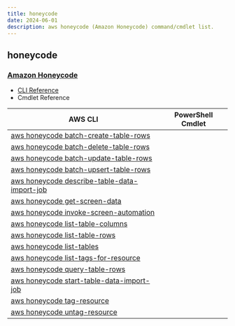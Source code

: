 ```yaml
---
title: honeycode
date: 2024-06-01
description: aws honeycode (Amazon Honeycode) command/cmdlet list.
---
```


## honeycode

### [Amazon Honeycode](https://www.honeycode.aws/)

* [CLI Reference](https://awscli.amazonaws.com/v2/documentation/api/latest/reference/honeycode/index.html)
* Cmdlet Reference

|AWS CLI|PowerShell Cmdlet|
|----|----|
|[aws honeycode batch-create-table-rows](https://awscli.amazonaws.com/v2/documentation/api/latest/reference/honeycode/batch-create-table-rows.html)||
|[aws honeycode batch-delete-table-rows](https://awscli.amazonaws.com/v2/documentation/api/latest/reference/honeycode/batch-delete-table-rows.html)||
|[aws honeycode batch-update-table-rows](https://awscli.amazonaws.com/v2/documentation/api/latest/reference/honeycode/batch-update-table-rows.html)||
|[aws honeycode batch-upsert-table-rows](https://awscli.amazonaws.com/v2/documentation/api/latest/reference/honeycode/batch-upsert-table-rows.html)||
|[aws honeycode describe-table-data-import-job](https://awscli.amazonaws.com/v2/documentation/api/latest/reference/honeycode/describe-table-data-import-job.html)||
|[aws honeycode get-screen-data](https://awscli.amazonaws.com/v2/documentation/api/latest/reference/honeycode/get-screen-data.html)||
|[aws honeycode invoke-screen-automation](https://awscli.amazonaws.com/v2/documentation/api/latest/reference/honeycode/invoke-screen-automation.html)||
|[aws honeycode list-table-columns](https://awscli.amazonaws.com/v2/documentation/api/latest/reference/honeycode/list-table-columns.html)||
|[aws honeycode list-table-rows](https://awscli.amazonaws.com/v2/documentation/api/latest/reference/honeycode/list-table-rows.html)||
|[aws honeycode list-tables](https://awscli.amazonaws.com/v2/documentation/api/latest/reference/honeycode/list-tables.html)||
|[aws honeycode list-tags-for-resource](https://awscli.amazonaws.com/v2/documentation/api/latest/reference/honeycode/list-tags-for-resource.html)||
|[aws honeycode query-table-rows](https://awscli.amazonaws.com/v2/documentation/api/latest/reference/honeycode/query-table-rows.html)||
|[aws honeycode start-table-data-import-job](https://awscli.amazonaws.com/v2/documentation/api/latest/reference/honeycode/start-table-data-import-job.html)||
|[aws honeycode tag-resource](https://awscli.amazonaws.com/v2/documentation/api/latest/reference/honeycode/tag-resource.html)||
|[aws honeycode untag-resource](https://awscli.amazonaws.com/v2/documentation/api/latest/reference/honeycode/untag-resource.html)||

